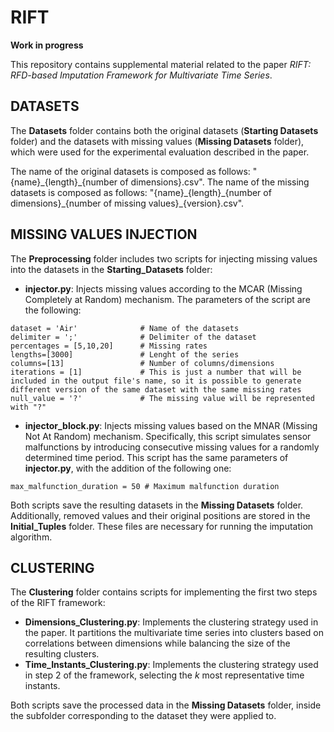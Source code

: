 # RIFT

 **Work in progress**

This repository contains supplemental material related to the paper *RIFT: RFD-based Imputation Framework for Multivariate Time Series*.

## DATASETS

The **Datasets** folder contains both the original datasets (**Starting Datasets** folder) and the datasets with missing values (**Missing Datasets** folder), which were used for the experimental evaluation described in the paper.

The name of the original datasets is composed as follows: "{name}\_{length}\_{number of dimensions}.csv". 
The name of the missing datasets is composed as follows: "{name}\_{length}\_{number of dimensions}\_{number of missing values}\_{version}.csv".

## MISSING VALUES INJECTION

The **Preprocessing** folder includes two scripts for injecting missing values into the datasets in the **Starting_Datasets** folder:

- **injector.py**: Injects missing values according to the MCAR (Missing Completely at Random) mechanism. The parameters of the script are the following:

```
dataset = 'Air'              # Name of the datasets
delimiter = ';'              # Delimiter of the dataset
percentages = [5,10,20]      # Missing rates 
lengths=[3000]               # Lenght of the series
columns=[13]                 # Number of columns/dimensions
iterations = [1]             # This is just a number that will be included in the output file's name, so it is possible to generate different version of the same dataset with the same missing rates
null_value = '?'             # The missing value will be represented with "?"
```
- **injector_block.py**: Injects missing values based on the MNAR (Missing Not At Random) mechanism. Specifically, this script simulates sensor malfunctions by introducing consecutive missing values for a randomly determined time period. This script has the same parameters of  **injector.py**, with the addition of the following one:
```
max_malfunction_duration = 50 # Maximum malfunction duration
```

Both scripts save the resulting datasets in the **Missing Datasets** folder. Additionally, removed values and their original positions are stored in the **Initial_Tuples** folder. These files are necessary for running the imputation algorithm.

## CLUSTERING

The **Clustering** folder contains scripts for implementing the first two steps of the RIFT framework:

- **Dimensions_Clustering.py**: Implements the clustering strategy used in the paper. It partitions the multivariate time series into clusters based on correlations between dimensions while balancing the size of the resulting clusters.
- **Time_Instants_Clustering.py**: Implements the clustering strategy used in step 2 of the framework, selecting the *k* most representative time instants.

Both scripts save the processed data in the **Missing Datasets** folder, inside the subfolder corresponding to the dataset they were applied to.
